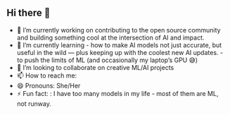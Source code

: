 ## Hi there 👋

- 🔭 I’m currently working on contributing to the open source community and building something cool at the intersection of AI and impact.
- 🌱 I’m currently learning
      - how to make AI models not just accurate, but useful in the wild — plus keeping up with the coolest new AI updates.
      - to push the limits of ML (and occasionally my laptop’s GPU 😅)
- 👯 I’m looking to collaborate on creative ML/AI projects
- 📫 How to reach me: 
- 😄 Pronouns: She/Her
- ⚡ Fun fact: : I have too many models in my life - most of them are ML, not runway.
